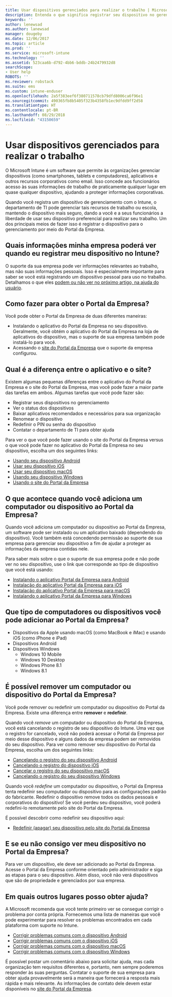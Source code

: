 ```yaml
---
title: Usar dispositivos gerenciados para realizar o trabalho | Microsoft Docs
description: Entenda o que significa registrar seu dispositivo no gerenciamento com o Intune.
keywords: ''
author: lenewsad
ms.author: lanewsad
manager: dougeby
ms.date: 12/06/2017
ms.topic: article
ms.prod: ''
ms.service: microsoft-intune
ms.technology: ''
ms.assetid: 523caa6b-d792-4bb6-bddb-24b2479932d8
searchScope:
- User help
ROBOTS: ''
ms.reviewer: robstack
ms.suite: ems
ms.custom: intune-enduser
ms.openlocfilehash: 2a5f383eef6f380711578cb79dfd8006ca6f96e1
ms.sourcegitcommit: 490365fb8b5405f323b4358fb1ec9dfdd9ff2d58
ms.translationtype: HT
ms.contentlocale: pt-BR
ms.lasthandoff: 08/29/2018
ms.locfileid: "43150659"
---
```

# <a name="use-managed-devices-to-get-work-done"></a>Usar dispositivos gerenciados para realizar o trabalho
O Microsoft Intune é um software que permite às organizações gerenciar dispositivos (como smartphones, tablets e computadores), aplicativos e outros recursos corporativos como email. Isso concede aos funcionários acesso às suas informações de trabalho de praticamente qualquer lugar em quase qualquer dispositivo, ajudando a proteger informações corporativas.

Quando você registra um dispositivo de gerenciamento com o Intune, o departamento de TI pode gerenciar tais recursos de trabalho ou escola, mantendo o dispositivo mais seguro, dando a você e a seus funcionários a liberdade de usar seu dispositivo preferencial para realizar seu trabalho. Um dos principais meios de fazer isso é registrar o dispositivo para o gerenciamento por meio do Portal da Empresa.

## <a name="what-information-can-my-company-see-when-i-enroll-my-device-in-intune"></a>Quais informações minha empresa poderá ver quando eu registrar meu dispositivo no Intune?
O suporte da sua empresa pode ver informações relevantes ao trabalho, mas não suas informações pessoais. Isso é especialmente importante para saber se você está registrando um dispositivo pessoal para uso no trabalho. Detalhamos o que eles [podem ou não ver no próximo artigo, na ajuda do usuário](what-info-can-your-company-see-when-you-enroll-your-device-in-intune.md).

## <a name="how-do-i-get-the-company-portal"></a>Como fazer para obter o Portal da Empresa?
Você pode obter o Portal da Empresa de duas diferentes maneiras:

- Instalando o aplicativo do Portal da Empresa no seu dispositivo. Geralmente, você obtém o aplicativo do Portal da Empresa na loja de aplicativos do dispositivo, mas o suporte de sua empresa também pode instalá-lo para você.
- Acessando o [site do Portal da Empresa](https://go.microsoft.com/fwlink/?linkid=2010980) que o suporte da empresa configurou.

## <a name="whats-the-difference-between-the-app-and-the-website"></a>Qual é a diferença entre o aplicativo e o site?
Existem algumas pequenas diferenças entre o aplicativo do Portal da Empresa e o site do Portal da Empresa, mas você pode fazer a maior parte das tarefas em ambos. Algumas tarefas que você pode fazer são:

- Registrar seus dispositivos no gerenciamento
- Ver o status dos dispositivos
- Baixar aplicativos recomendados e necessários para sua organização
- Renomear o dispositivo
- Redefinir o PIN ou senha do dispositivo
- Contatar o departamento de TI para obter ajuda

Para ver o que você pode fazer usando o site do Portal da Empresa versus o que você pode fazer no aplicativo do Portal da Empresa no seu dispositivo, escolha um dos seguintes links:

- [Usando seu dispositivo Android](using-your-android-device-with-intune.md)
- [Usar seu dispositivo iOS](using-your-ios-device-with-intune.md)
- [Usar seu dispositivo macOS](using-your-macos-device-with-intune.md)
- [Usando seu dispositivo Windows](using-your-windows-device-with-intune.md)
- [Usando o site do Portal da Empresa](using-the-intune-company-portal-website.md)

## <a name="what-happens-when-you-add-a-computer-or-device-to-the-company-portal"></a>O que acontece quando você adiciona um computador ou dispositivo ao Portal da Empresa?
Quando você adiciona um computador ou dispositivo ao Portal da Empresa, um software pode ser instalado ou um aplicativo baixado (dependendo do dispositivo). Você também está concedendo permissão ao suporte de sua empresa para gerenciar seu dispositivo a fim de ajudar a proteger as informações da empresa contidas nele.

Para saber mais sobre o que o suporte de sua empresa pode e não pode ver no seu dispositivo, use o link que corresponde ao tipo de dispositivo que você está usando:

- [Instalando o aplicativo Portal da Empresa para Android](what-happens-if-you-install-the-company-portal-app-and-enroll-your-device-in-intune-android.md)
- [Instalação do aplicativo Portal da Empresa para iOS](what-happens-if-you-install-the-company-portal-app-and-enroll-your-device-in-intune-ios.md)
- [Instalação do aplicativo Portal da Empresa para macOS](what-happens-if-you-install-the-company-portal-app-and-enroll-your-device-in-intune-macos.md)
- [Instalando o aplicativo Portal da Empresa para Windows](what-happens-if-you-install-the-company-portal-app-and-enroll-your-device-in-intune-windows10.md)

## <a name="what-kind-of-computers-or-devices-can-you-add-to-the-company-portal"></a>Que tipo de computadores ou dispositivos você pode adicionar ao Portal da Empresa?
-   Dispositivos da Apple usando macOS (como MacBook e iMac) e usando iOS (como iPhone e iPad)
-   Dispositivos Android
-   Dispositivos Windows
    -   Windows 10 Mobile
    -   Windows 10 Desktop
    -   Windows Phone 8.1
    -   Windows 8.1

## <a name="can-you-remove-a-computer-or-device-from-the-company-portal"></a>É possível remover um computador ou dispositivo do Portal da Empresa?
Você pode remover ou redefinir um computador ou dispositivo do Portal da Empresa. Existe uma diferença entre **remover** e **redefinir**.

Quando você *remove* um computador ou dispositivo do Portal da Empresa, você está cancelando o registro de seu dispositivo do Intune. Uma vez que o registro for cancelado, você não poderá acessar o Portal da Empresa por meio desse dispositivo e alguns dados da empresa podem ser removidos do seu dispositivo. Para ver como remover seu dispositivo do Portal da Empresa, escolha um dos seguintes links:

- [Cancelando o registro do seu dispositivo Android](unenroll-your-device-from-intune-android.md)
- [Cancelando o registro do dispositivo iOS](unenroll-your-device-from-intune-ios.md)
- [Cancelar o registro do seu dispositivo macOS](unenroll-your-device-from-intune-macos.md)
- [Cancelando o registro do seu dispositivo Windows](unenroll-your-device-from-intune-windows.md)

Quando você *redefine* um computador ou dispositivo, o Portal da Empresa tenta redefinir seu computador ou dispositivo para as configurações padrão do fabricante. Redefinir o dispositivo remove todos os dados pessoais e corporativos do dispositivo! Se você perdeu seu dispositivo, você poderá redefini-lo remotamente pelo site do Portal da Empresa.

É possível descobrir como redefinir seu dispositivo aqui:

- [Redefinir (apagar) seu dispositivo pelo site do Portal da Empresa](reset-erase-your-device-cpwebsite.md)

## <a name="what-if-i-cant-see-my-device-in-the-company-portal"></a>E se eu não consigo ver meu dispositivo no Portal da Empresa?
Para ver um dispositivo, ele deve ser adicionado ao Portal da Empresa. Acesse o Portal da Empresa conforme orientado pelo administrador e siga as etapas para o seu dispositivo. Além disso, você não verá dispositivos que são de propriedade e gerenciados por sua empresa.

## <a name="where-else-can-i-go-for-help"></a>Em quais outros lugares posso obter ajuda?
A Microsoft recomenda que você tente primeiro ver se consegue corrigir o problema por conta própria. Fornecemos uma lista de maneiras que você pode experimentar para resolver os problemas encontrados em cada plataforma com suporte no Intune.

- [Corrigir problemas comuns com o dispositivo Android](troubleshoot-your-device-android.md)
- [Corrigir problemas comuns com o dispositivo iOS](troubleshoot-your-device-ios.md)
- [Corrigir problemas comuns com o dispositivo macOS](troubleshoot-your-device-macos.md)
- [Corrigir problemas comuns com o dispositivo Windows](troubleshoot-your-device-windows.md)

É possível postar um comentário abaixo para solicitar ajuda, mas cada organização tem requisitos diferentes e, portanto, nem sempre poderemos responder às suas perguntas. Contatar o suporte de sua empresa para obter ajuda provavelmente será a maneira que fornecerá a resposta mais rápida e mais relevante. As informações de contato dele devem estar disponíveis no [site do Portal da Empresa](https://go.microsoft.com/fwlink/?linkid=2010980).
